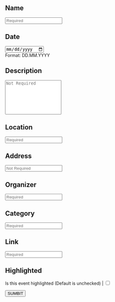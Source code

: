 <!-- TITLE: Update Event -->

## Name

<input type="text" id="Name" placeholder="Required" ><br>

## Date

<input type="date" id="Date" placeholder="Required" ><br>
Format: DD.MM.YYYY

## Description

<textarea id="Desc" placeholder="Not Required" rows="7" style="resize: none" ></textarea><br>

## Location

<input type="text" id="Location" placeholder="Required"><br>

## Address

<input type="text" id="Address" placeholder="Not Required" ><br>

## Organizer

<input type="text" id="Organizer" placeholder="Required"><br>

## Category

<input type="text" id="Category" placeholder="Required"><br>

## Link

<input type="text" id="Link" placeholder="Required"><br>

## Highlighted

Is this event highlighted (Default is unchecked)  |
<input type="checkbox" id="Highlighted" placeholder="Required"><br>


<button onclick="POSTevent()" >SUMBIT</button>